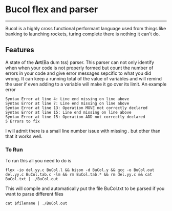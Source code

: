 # Bucol flex and parser
-----
Bucol is a highly cross functional performant language used from things like banking to launching rockets, turing complete there is nothing it can't do.

## Features
A state of the **Art**(Ba dum tss) parser. This parser can not only identify when when your code is not properly formed but count the number of errors in your code and give error messages sepcific to what you did wrong. It can keep a running total of the value of variables and will remind the user if even adding to a variable will make it go over its limit.
An example error
```
Syntax Error at line 4: Line end missing on line above
Syntax Error at line 7: Line end missing on line above
Syntax Error at line 13: Operation MOVE not correctly declared
Syntax Error at line 15: Line end missing on line above
Syntax Error at line 15: Operation ADD not correctly declared
5 Errors to fix
```
I will admit there is a small line number issue with missing . but other than that it works well.


### To Run
To run this all you need to do is
```
flex -io del.yy.c BuCol.l && bison -d BuCol.y && gcc -o BuCol.out del.yy.c BuCol.tab.c -lm && rm BuCol.tab.* && rm del.yy.c && cat BuCol.txt | ./BuCol.out
```
This will compile and automatically put the file BuCol.txt to be parsed if you want to parse different files 
```
cat $filename | ./BuCol.out
```